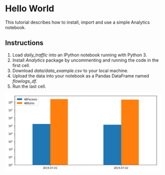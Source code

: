 # Hello World
This tutorial describes how to install, import and use a simple Analytics notebook. 

## Instructions
1. Load *daily_traffic* into an IPython notebook running with Python 3.
2. Install *Analytics* package by uncommenting and running the code in the first cell.
3. Download *data/data_example.csv* to your local machine.
4. Upload the data into your notebook as a Pandas DataFrame named *flowlogs_df*.
5. Run the last cell.

![alt text](images/traffic.png)
